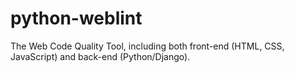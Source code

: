 # python-weblint
The Web Code Quality Tool, including both front-end (HTML, CSS, JavaScript) and back-end (Python/Django).
